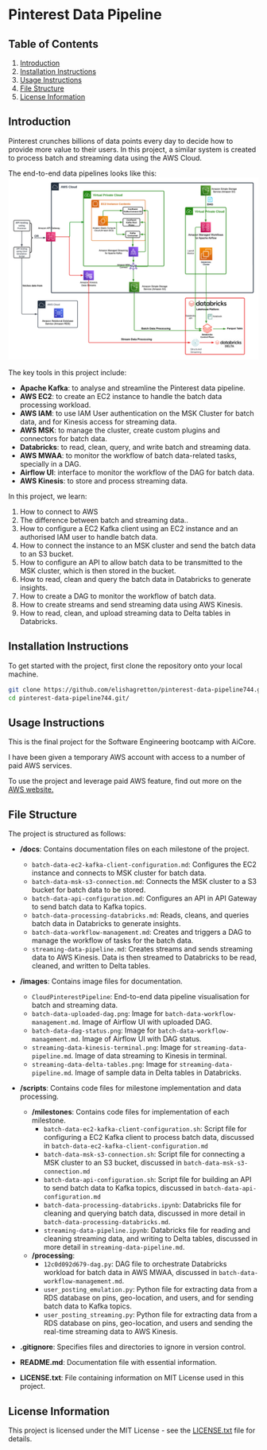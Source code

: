 # Pinterest Data Pipeline

## Table of Contents

1. [Introduction](#introduction)
2. [Installation Instructions](#installation-instructions)
3. [Usage Instructions](#usage-instructions)
4. [File Structure](#file-structure)
5. [License Information](#license-information)

## Introduction

Pinterest crunches billions of data points every day to decide how to provide more value to their users. In this project, a similar system is created to process batch and streaming data using the AWS Cloud.

The end-to-end data pipelines looks like this:
![CloudPinterestPipeline](images/CloudPinterestPipeline.png)

The key tools in this project include:

- **Apache Kafka**: to analyse and streamline the Pinterest data pipeline.
- **AWS EC2**: to create an EC2 instance to handle the batch data processing workload.
- **AWS IAM**: to use IAM User authentication on the MSK Cluster for batch data, and for Kinesis access for streaming data.
- **AWS MSK**: to manage the cluster, create custom plugins and connectors for batch data.
- **Databricks**: to read, clean, query, and write batch and streaming data.
- **AWS MWAA**: to monitor the workflow of batch data-related tasks, specially in a DAG.
- **Airflow UI**: interface to monitor the workflow of the DAG for batch data.
- **AWS Kinesis**: to store and process streaming data.

In this project, we learn:

1. How to connect to AWS
2. The difference between batch and streaming data..
3. How to configure a EC2 Kafka client using an EC2 instance and an authorised IAM user to handle batch data.
4. How to connect the instance to an MSK cluster and send the batch data to an S3 bucket.
5. How to configure an API to allow batch data to be transmitted to the MSK cluster, which is then stored in the bucket.
6. How to read, clean and query the batch data in Databricks to generate insights.
7. How to create a DAG to monitor the workflow of batch data.
8. How to create streams and send streaming data using AWS Kinesis.
9. How to read, clean, and upload streaming data to Delta tables in Databricks.

## Installation Instructions

To get started with the project, first clone the repository onto your local machine.

```bash
git clone https://github.com/elishagretton/pinterest-data-pipeline744.git
cd pinterest-data-pipeline744.git/
```

## Usage Instructions

This is the final project for the Software Engineering bootcamp with AiCore.

I have been given a temporary AWS account with access to a number of paid AWS services.

To use the project and leverage paid AWS feature, find out more on the [AWS website.](https://aws.amazon.com/console/)

## File Structure

The project is structured as follows:

- **/docs**: Contains documentation files on each milestone of the project.

  - `batch-data-ec2-kafka-client-configuration.md`: Configures the EC2 instance and connects to MSK cluster for batch data.
  - `batch-data-msk-s3-connection.md`: Connects the MSK cluster to a S3 bucket for batch data to be stored.
  - `batch-data-api-configuration.md`: Configures an API in API Gateway to send batch data to Kafka topics.
  - `batch-data-processing-databricks.md`: Reads, cleans, and queries batch data in Databricks to generate insights.
  - `batch-data-workflow-management.md`: Creates and triggers a DAG to manage the workflow of tasks for the batch data.
  - `streaming-data-pipeline.md`: Creates streams and sends streaming data to AWS Kinesis. Data is then streamed to Databricks to be read, cleaned, and written to Delta tables.

- **/images**: Contains image files for documentation.

  - `CloudPinterestPipeline`: End-to-end data pipeline visualisation for batch and streaming data.
  - `batch-data-uploaded-dag.png`: Image for `batch-data-workflow-management.md`. Image of Airflow UI with uploaded DAG.
  - `batch-data-dag-status.png`: Image for `batch-data-workflow-management.md`. Image of Airflow UI with DAG status.
  - `streaming-data-kinesis-terminal.png`: Image for `streaming-data-pipeline.md`. Image of data streaming to Kinesis in terminal.
  - `streaming-data-delta-tables.png`: Image for `streaming-data-pipeline.md`. Image of sample data in Delta tables in Databricks.

- **/scripts**: Contains code files for milestone implementation and data processing.

  - **/milestones**: Contains code files for implementation of each milestone.
    - `batch-data-ec2-kafka-client-configuration.sh`: Script file for configuring a EC2 Kafka client to process batch data, discussed in `batch-data-ec2-kafka-client-configuration.md`
    - `batch-data-msk-s3-connection.sh`: Script file for connecting a MSK cluster to an S3 bucket, discussed in `batch-data-msk-s3-connection.md`
    - `batch-data-api-configuration.sh`: Script file for building an API to send batch data to Kafka topics, discussed in `batch-data-api-configuration.md`
    - `batch-data-processing-databricks.ipynb`: Databricks file for cleaning and querying batch data, discussed in more detail in `batch-data-processing-databricks.md`.
    - `streaming-data-pipeline.ipynb`: Databricks file for reading and cleaning streaming data, and writing to Delta tables, discussed in more detail in `streaming-data-pipeline.md`.
  - **/processing**:
    - `12c0d092d679-dag.py`: DAG file to orchestrate Databricks workload for batch data in AWS MWAA, discussed in `batch-data-workflow-management.md`.
    - `user_posting_emulation.py`: Python file for extracting data from a RDS database on pins, geo-location, and users, and for sending batch data to Kafka topics.
    - `user_posting_streaming.py`: Python file for extracting data from a RDS database on pins, geo-location, and users and sending the real-time streaming data to AWS Kinesis.

- **.gitignore**: Specifies files and directories to ignore in version control.

- **README.md**: Documentation file with essential information.

- **LICENSE.txt**: File containing information on MIT License used in this project.

## License Information

This project is licensed under the MIT License - see the [LICENSE.txt](LICENSE.txt) file for details.
